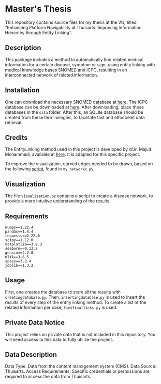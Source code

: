 # Master's Thesis
This repository contains source files for my thesis at the VU, titled "Enhancing Platform Navigability at Thuisarts: Improving Information Hierarchy through Entity Linking".

## Description
This package includes a method to automatically find related medical information for a certain disease, symptom or sign, using entity linking with medical knowledge bases SNOMED and ICPC, resulting in an interconnected network of related information. 

## Installation
One can download the necessary SNOMED database at [here](https://surfdrive.surf.nl/files/index.php/s/jtF1auvFjVIqbT7). The ICPC database can be downloaded at [here](https://www.nhg.org/praktijkvoering/informatisering/nhg-tabellen-voor-in-his/icpc/). After downloading, place these databases in the `data` folder. 
After this, an SQLite database should be created from these terminologies, to facilitate fast and effocoemt data retrieval. 

## Credits
The EntityLinking method used in this project is developed by dr.ir. Majud Mohammadi, available at [here](https://github.com/Majeed7/EntityLinking). It is adapted for this specific project.

To improve the visualization, curved edges needed to be drawn, based on the following [script](https://stackoverflow.com/questions/22785849/drawing-multiple-edges-between-two-nodes-with-networkx), found in `my_networkx.py`.

## Visualization
The file `visualization.py` contains a script to create a disease network, to provide a more intuitive understanding of the results. 

## Requirements
```
numpy==1.22.4
pandas==1.4.4
requests==2.22.0
scipy==1.12.0
matplotlib==3.8.3
seaborn==0.13.2
gensim==4.2.0
nltk==3.6.5
spacy==3.2.4
joblib==1.3.2
```

## Usage
First, one creates the database to store all the results with `creatingdatabase.py`. Then, `insertingdatabase.py` is used to insert the results of every step of the entity linking method. To create a list of the related information per case, `findfinallinks.py` is used. 

## Private Data Notice
This project relies on private data that is not included in this repository. You will need access to this data to fully utilize the project.

## Data Description
Data Type: Data from the content management system (CMS).
Data Source: Thuisarts.
Access Requirements: Specific credentials or permissions are required to access the data from Thuisarts.
